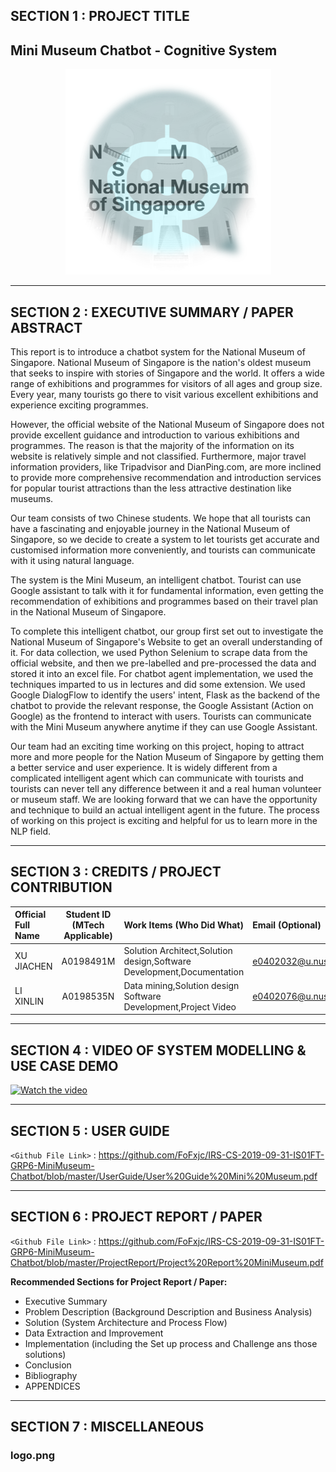 ﻿## SECTION 1 : PROJECT TITLE
## Mini Museum Chatbot - Cognitive System 

<div align=center>
<img src="Miscellaneous/logo.png"
     style="" />
</div>


---
## SECTION 2 : EXECUTIVE SUMMARY / PAPER ABSTRACT
This report is to introduce a chatbot system for the National Museum of Singapore. National Museum of Singapore is the nation's oldest museum that seeks to inspire with stories of Singapore and the world. It offers a wide range of exhibitions and programmes for visitors of all ages and group size. Every year, many tourists go there to visit various excellent exhibitions and experience exciting programmes. 


However, the official website of the National Museum of Singapore does not provide excellent guidance and introduction to various exhibitions and programmes. The reason is that the majority of the information on its website is relatively simple and not classified. Furthermore, major travel information providers, like Tripadvisor and DianPing.com, are more inclined to provide more comprehensive recommendation and introduction services for popular tourist attractions than the less attractive destination like museums.


Our team consists of two Chinese students. We hope that all tourists can have a fascinating and enjoyable journey in the National Museum of Singapore, so we decide to create a system to let tourists get accurate and customised information more conveniently, and tourists can communicate with it using natural language. 


The system is the Mini Museum, an intelligent chatbot. Tourist can use Google assistant to talk with it for fundamental information, even getting the recommendation of exhibitions and programmes based on their travel plan in the National Museum of Singapore.


To complete this intelligent chatbot, our group first set out to investigate the National Museum of Singapore's Website to get an overall understanding of it. For data collection, we used Python Selenium to scrape data from the official website, and then we pre-labelled and pre-processed the data and stored it into an excel file. For chatbot agent implementation, we used the techniques imparted to us in lectures and did some extension. We used Google DialogFlow to identify the users' intent, Flask as the backend of the chatbot to provide the relevant response, the Google Assistant (Action on Google) as the frontend to interact with users. Tourists can communicate with the Mini Museum anywhere anytime if they can use Google Assistant.


Our team had an exciting time working on this project, hoping to attract more and more people for the Nation Museum of Singapore by getting them a better service and user experience. It is widely different from a complicated intelligent agent which can communicate with tourists and tourists can never tell any difference between it and a real human volunteer or museum staff. We are looking forward that we can have the opportunity and technique to build an actual intelligent agent in the future. The process of working on this project is exciting and helpful for us to learn more in the NLP field.


---
## SECTION 3 : CREDITS / PROJECT CONTRIBUTION

| Official Full Name  | Student ID (MTech Applicable)  | Work Items (Who Did What) | Email (Optional) |
| :------------ |:---------------:| :-----| :-----|
| XU JIACHEN | A0198491M | Solution Architect,Solution design,Software Development,Documentation| e0402032@u.nus.edu |
| LI XINLIN | A0198535N | Data mining,Solution design Software Development,Project Video| e0402076@u.nus.edu |

---
## SECTION 4 : VIDEO OF SYSTEM MODELLING & USE CASE DEMO
[![Watch the video](http://img.youtube.com/vi/v38s4I5DLXc/0.jpg)](https://youtu.be/v38s4I5DLXc)

---
## SECTION 5 : USER GUIDE

`<Github File Link>` : <https://github.com/FoFxjc/IRS-CS-2019-09-31-IS01FT-GRP6-MiniMuseum-Chatbot/blob/master/UserGuide/User%20Guide%20Mini%20Museum.pdf>

---
## SECTION 6 : PROJECT REPORT / PAPER

`<Github File Link>` : <https://github.com/FoFxjc/IRS-CS-2019-09-31-IS01FT-GRP6-MiniMuseum-Chatbot/blob/master/ProjectReport/Project%20Report%20MiniMuseum.pdf>

**Recommended Sections for Project Report / Paper:**
- Executive Summary
- Problem Description (Background Description and Business Analysis)
- Solution (System Architecture and Process Flow)
- Data Extraction and Improvement
- Implementation (including the Set up process and Challenge ans those solutions)
- Conclusion
- Bibliography
- APPENDICES

---
## SECTION 7 : MISCELLANEOUS

### logo.png

